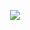 <!-- Banner -->
<p align="center">
  <img src="https://capsule-render.vercel.app/api?type=waving&color=ff1a1a&height=220&section=header&text=Hi%20I'm%20Pranay%20👋&fontSize=50&fontColor=ffffff&desc= &descSize=15" />
</p>


<!-- ## Hi there 👋 -->

<!--
**choprapranay/choprapranay** is a ✨ _special_ ✨ repository because its `README.md` (this file) appears on your GitHub profile.

Here are some ideas to get you started:

- 🔭 I’m currently working on ...
- 🌱 I’m currently learning ...
- 👯 I’m looking to collaborate on ...
- 🤔 I’m looking for help with ...
- 💬 Ask me about ...
- 📫 How to reach me: ...
- 😄 Pronouns: ...
- ⚡ Fun fact: ...
-->
